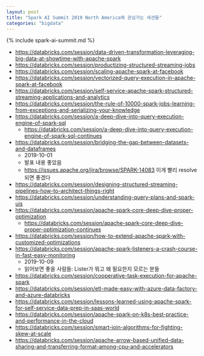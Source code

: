 ```yaml
---
layout: post
title: "Spark AI Summit 2019 North America에 관심가는 세션들"
categories: "bigdata"
---
```


{% include spark-ai-summit.md %}

- https://databricks.com/session/data-driven-transformation-leveraging-big-data-at-showtime-with-apache-spark
- https://databricks.com/session/productizing-structured-streaming-jobs
- https://databricks.com/session/scaling-apache-spark-at-facebook
- https://databricks.com/session/vectorized-query-execution-in-apache-spark-at-facebook
- https://databricks.com/session/self-service-apache-spark-structured-streaming-applications-and-analytics
- https://databricks.com/session/the-rule-of-10000-spark-jobs-learning-from-exceptions-and-serializing-your-knowledge
- https://databricks.com/session/a-deep-dive-into-query-execution-engine-of-spark-sql
    - https://databricks.com/session/a-deep-dive-into-query-execution-engine-of-spark-sql-continues
- https://databricks.com/session/bridging-the-gap-between-datasets-and-dataframes
    - 2019-10-01
    - 발표 내용 좋았음
    - https://issues.apache.org/jira/browse/SPARK-14083 이게 빨리 resolve되면 좋겠다
- https://databricks.com/session/designing-structured-streaming-pipelines-how-to-architect-things-right
- https://databricks.com/session/understanding-query-plans-and-spark-uis
- https://databricks.com/session/apache-spark-core-deep-dive-proper-optimization
    - https://databricks.com/session/apache-spark-core-deep-dive-proper-optimization-continues
- https://databricks.com/session/how-to-extend-apache-spark-with-customized-optimizations
- https://databricks.com/session/apache-spark-listeners-a-crash-course-in-fast-easy-monitoring
    - 2019-10-09
    - 읽어보면 좋을 사람들: Lister가 뭐고 왜 필요한지 모르는 분들
- https://databricks.com/session/cooperative-task-execution-for-apache-spark
- https://databricks.com/session/etl-made-easy-with-azure-data-factory-and-azure-databricks
- https://databricks.com/session/lessons-learned-using-apache-spark-for-self-service-data-prep-in-saas-world
- https://databricks.com/session/apache-spark-on-k8s-best-practice-and-performance-in-the-cloud
- https://databricks.com/session/smart-join-algorithms-for-fighting-skew-at-scale
- https://databricks.com/session/apache-arrow-based-unified-data-sharing-and-transferring-format-among-cpu-and-accelerators
